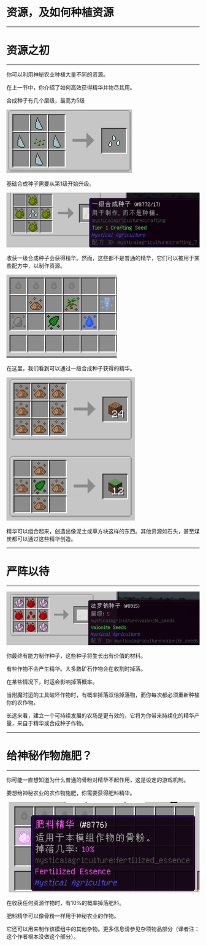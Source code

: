# 资源，及如何种植资源
___

# 资源之初
___

你可以利用神秘农业种植大量不同的资源。

在上一节中，你介绍了如何高效获得精华并物尽其用。

合成种子有几个层级，最高为5级

![例图](basecraftingseeds.png)

基础合成种子需要从第1级开始升级。

![例图](tier1craftingseeds.png)

收获一级合成种子会获得精华。然而，这些都不是普通的精华，它们可以被用于某些配方中，以制作资源。

![一级合成种子种出的精华](seedessence.png)

在这里，我们看到可以通过一级合成种子获得的精华。

![通过合成种子中收获的精华的一些配方](seedessencerecipe.png)

精华可以组合起来，创造出像泥土或草方块这样的东西。其他资源如石头，甚至煤炭都可以通过这些精华创造。
___

# 严阵以待
___

![较高等级的合成种子的例子](valoniteseeds.png)

你最终有能力制作种子，这些种子将生长出有价值的材料。

有些作物不会产生精华。大多数矿石作物会在收割时掉落。

在某些情况下，时运会影响掉落概率。

当附魔时运的工具破坏作物时，有概率掉落双倍掉落物，而你每次都必须重新种植你的农作物。

长远来看，建立一个可持续发展的农场是更有效的，它将为你带来持续化的精华产量，来自于精华或合成种子作物。
___

# 给神秘作物施肥？
___

你可能一直想知道为什么普通的骨粉对精华不起作用，这是设定的游戏机制。

要想给神秘农业的农作物施肥，你需要获得肥料精华。

![肥料精华](fertessence.png)

在收获任何资源作物时，有10%的概率掉落肥料。

肥料精华可以像骨粉一样用于神秘农业的作物。

它还可以用来制作该模组中的其他杂物。更多信息请参见杂项物品部分（译者注：这个作者根本没做这个部分）。